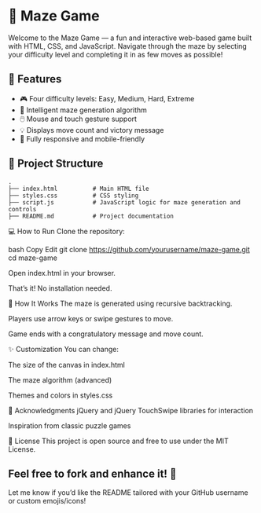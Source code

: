 # 🧩 Maze Game

Welcome to the Maze Game — a fun and interactive web-based game built with HTML, CSS, and JavaScript. Navigate through the maze by selecting your difficulty level and completing it in as few moves as possible!

## 🚀 Features

- 🎮 Four difficulty levels: Easy, Medium, Hard, Extreme
- 🧠 Intelligent maze generation algorithm
- 🖱️ Mouse and touch gesture support
- 💡 Displays move count and victory message
- 📱 Fully responsive and mobile-friendly

## 📂 Project Structure

```plaintext
.
├── index.html          # Main HTML file
├── styles.css          # CSS styling
├── script.js           # JavaScript logic for maze generation and controls
├── README.md           # Project documentation

```
💻 How to Run
Clone the repository:

bash
Copy
Edit
git clone https://github.com/yourusername/maze-game.git
cd maze-game

Open index.html in your browser.

That’s it! No installation needed.

🧠 How It Works
The maze is generated using recursive backtracking.

Players use arrow keys or swipe gestures to move.

Game ends with a congratulatory message and move count.

✨ Customization
You can change:

The size of the canvas in index.html

The maze algorithm (advanced)

Themes and colors in styles.css

🙌 Acknowledgments
jQuery and jQuery TouchSwipe libraries for interaction

Inspiration from classic puzzle games

📃 License
This project is open source and free to use under the MIT License.

Feel free to fork and enhance it! 🚀
---

Let me know if you’d like the README tailored with your GitHub username or custom emojis/icons!
